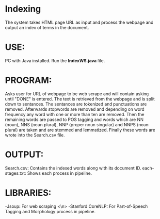 # Indexing
The system takes HTML page URL as input and process the webpage and 
output an index of terms in the document.

# USE:
PC with Java installed.
Run the <b> IndexWS.java </b> file.

# PROGRAM: 
Asks user for URL of webpage to be web scrape and will contain asking until
"DONE" is entered. The text is retrieved from the webpage and is split down
to sentances. The sentances are tokenized and punctuations are removed. 
Afterwards stopwords are removed and depending on word frequency any word with
one or more than ten are removed. Then the remaining words are passed to POS
tagging and words which are NN (noun), NNS (noun plural), NNP (proper noun
singular) and NNPS (noun plural) are taken and are stemmed and lemmatized.
Finally these words are wrote into the Search.csv file.

# OUTPUT:
Search.csv: Contains the indexed words along with its document ID.
each-stages.txt: Shows each process in pipeline.

# LIBRARIES:
-Jsoup: For web scraping <\n>
-Stanford CoreNLP: For Part-of-Speech Tagging and Morphology process in pipeline.
